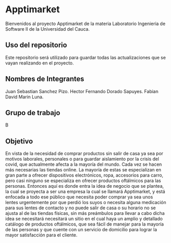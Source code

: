 # Apptimarket

Bienvenidos al proyecto Apptimarket de la materia Laboratorio Ingenieria de Software II de la Universidad del Cauca.

## Uso del repositorio
Este repositorio será utilizado para guardar todas las actualizaciones que se vayan realizando en el proyecto.

## Nombres de Integrantes

Juan Sebastian Sanchez Pizo.
Hector Fernando Dorado Sapuyes. 
Fabian David Marin Luna.

## Grupo de trabajo

B

## Objetivo

En vista de la necesidad de comprar productos sin salir de casa ya sea por motivos laborales, personales o para guardar aislamiento por la crisis del covid, que actualmente afecta a la mayoría del mundo. Cada vez se hacen más necesarias las tiendas online. La mayoría de estas se especializan en gran parte a ofrecer dispositivos electrónicos, ropa, accesorios para carro, pero casi ninguno se especializa en ofrecer productos oftálmicos para las personas.
Entonces aquí es donde entra la idea de negocio que se plantea, la cual se proyecta a ser una empresa la cual se llamará Apptimarket, y está enfocada a todo ese público que necesita poder comprar ya sea unos lentes urgentemente por que perdió los suyos o necesita alguna medicación para sus lentes de contacto y no puede salir de casa o su horario no se ajusta al de las tiendas físicas, sin más preámbulos para llevar a cabo dicha idea se necesitará necesitará un sitio en el cual haya un amplio y detallado catálogo de productos oftálmicos, que sea fácil de manejar para la mayoría de las personas y que cuente con un servicio de domicilio para lograr la mayor satisfacción para el cliente.
